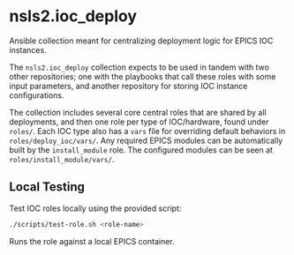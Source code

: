 # nsls2.ioc_deploy

Ansible collection meant for centralizing deployment logic for EPICS IOC instances.

The `nsls2.ioc_deploy` collection expects to be used in tandem with two other repositories; one with the playbooks that call these roles with some input parameters, and another repository for storing IOC instance configurations.

The collection includes several core central roles that are shared by all deployments, and then one role per type of IOC/hardware, found under `roles/`. Each IOC type also has a `vars` file for overriding default behaviors in `roles/deploy_ioc/vars/`.
Any required EPICS modules can be automatically built by the `install_module` role. The configured modules can be seen at `roles/install_module/vars/`.

## Local Testing

Test IOC roles locally using the provided script:

```bash
./scripts/test-role.sh <role-name>
```

Runs the role against a local EPICS container.
